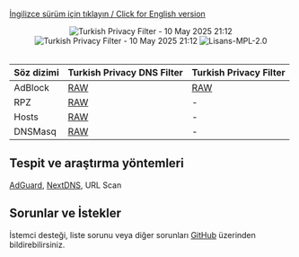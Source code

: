 [İngilizce sürüm için tıklayın / Click for English version](README-en.md)
<div align="center">
    <img src="https://img.shields.io/badge/Turkish%20Privacy%20Filter-10%20May%202025%2021%3A12-green.svg?longCache=true&style=for-the-badge"
         alt="Turkish Privacy Filter - 10 May 2025 21:12" />
        <img src="https://img.shields.io/badge/Turkish%20Privacy%20DNS%20Filter-10%20May%202025%2021%3A12-green.svg?longCache=true&style=for-the-badge"
         alt="Turkish Privacy Filter - 10 May 2025 21:12" />
    <img src="https://img.shields.io/badge/License-MPL 2.0-orange.svg?longCache=true&style=for-the-badge"
         alt="Lisans-MPL-2.0" />
</div>
<br/>

| Söz dizimi | Turkish Privacy DNS Filter | Turkish Privacy Filter |
| ------------ | ------------ | ------------ |
| AdBlock  | [RAW](https://raw.githubusercontent.com/saurane/Turkish-Blocklist/master/Blocklist/adblock.txt "RAW") | [RAW](https://raw.githubusercontent.com/saurane/Turkish-Blocklist/master/Blocklist/adb-privacy.txt "RAW") | 
| RPZ | [RAW](https://raw.githubusercontent.com/saurane/Turkish-Blocklist/master/Blocklist/rpz.txt "RAW") | - |
| Hosts | [RAW](https://raw.githubusercontent.com/saurane/Turkish-Blocklist/master/Blocklist/hosts.txt "RAW") | - |
| DNSMasq | [RAW](https://raw.githubusercontent.com/saurane/Turkish-Blocklist/master/Blocklist/dnsmasq.txt "RAW") | - |

## Tespit ve araştırma yöntemleri
[AdGuard](https://adguard.com/), [NextDNS](https://nextdns.io/), URL Scan

## Sorunlar ve İstekler
İstemci desteği, liste sorunu veya diğer sorunları [GitHub](https://github.com/saurane/Turkish-Blocklist/issues) üzerinden bildirebilirsiniz.
